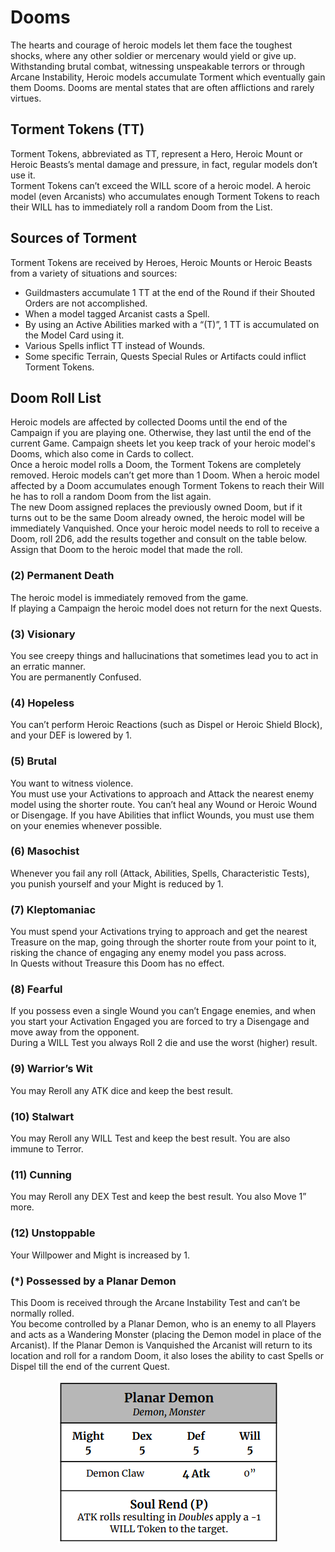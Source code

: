 Dooms
=====

The hearts and courage of heroic models let
them face the toughest shocks, where any
other soldier or mercenary would yield or give
up. Withstanding brutal combat, witnessing
unspeakable terrors or through Arcane
Instability, Heroic models accumulate
Torment which eventually gain them Dooms.
Dooms are mental states that are often afflictions and rarely virtues.


## Torment Tokens (TT)

Torment Tokens, abbreviated as TT, represent a Hero, Heroic Mount or Heroic Beasts’s mental damage and pressure, in fact, regular models don’t use it.  
Torment Tokens can’t exceed the WILL score of a heroic model.
A heroic model (even Arcanists) who accumulates enough Torment Tokens to reach their WILL has to immediately roll a random Doom from the List.

## Sources of Torment

Torment Tokens are received by Heroes, Heroic Mounts or Heroic Beasts from a variety of situations and sources:

* Guildmasters accumulate 1 TT at the end of the Round if their Shouted Orders are not accomplished.
* When a model tagged Arcanist casts a Spell.
* By using an Active Abilities marked with a “(T)”, 1 TT is accumulated on the Model Card using it.
* Various Spells inflict TT instead of Wounds.
* Some specific Terrain, Quests Special Rules or Artifacts could inflict Torment Tokens.

## Doom Roll List

Heroic models are affected by collected Dooms until the end of the Campaign if you are playing one.
Otherwise, they last until the end of the current Game. Campaign sheets let you keep track of your heroic model's Dooms, which also come in Cards to collect.  
Once a heroic model rolls a Doom, the Torment Tokens are completely removed.
Heroic models can’t get more than 1 Doom.
When a heroic model affected by a Doom accumulates enough Torment Tokens to reach their Will he has to roll a random Doom from the list again.  
The new Doom assigned replaces the previously owned Doom, but if it turns out to be the same Doom already owned, the heroic model will be immediately Vanquished. 
Once your heroic model needs to roll to receive a Doom, roll 2D6, add the results together and consult on the table below.
Assign that Doom to the heroic model that made the roll.

### (2) Permanent Death

The heroic model is immediately removed from the game.  
If playing a Campaign the heroic model does not return for the next Quests.

### (3) Visionary

You see creepy things and hallucinations that sometimes lead you to act in an erratic manner.  
You are permanently Confused.

### (4) Hopeless 

You can’t perform Heroic Reactions (such as Dispel or Heroic Shield Block), and your DEF is lowered by 1.

### (5) Brutal

You want to witness violence.  
You must use your Activations to approach and Attack the nearest enemy model using the shorter route.
You can’t heal any Wound or Heroic Wound or Disengage.
If you have Abilities that inflict Wounds, you must use them on your enemies whenever possible.

### (6) Masochist

Whenever you fail any roll (Attack, Abilities, Spells, Characteristic Tests), you punish yourself and your Might is reduced by 1.

### (7) Kleptomaniac

You must spend your Activations trying to approach and get the nearest Treasure on the map, going through the shorter route from your point to it, risking the chance of engaging any enemy model you pass across.  
In Quests without Treasure this Doom has no effect.

### (8) Fearful

If you possess even a single Wound you can’t Engage enemies, and when you start your Activation Engaged you are forced to try a Disengage and move away from the opponent.  
During a WILL Test you always Roll 2 die and use the worst (higher) result.

### (9) Warrior’s Wit

You may Reroll any ATK dice and keep the best result.

### (10) Stalwart

You may Reroll any WILL Test and keep the best result. You are also immune to Terror.

### (11) Cunning

You may Reroll any DEX Test and keep the best result. You also Move 1” more.

### (12) Unstoppable

Your Willpower and Might is increased by 1.

### (\*) Possessed by a Planar Demon

This Doom is received through the Arcane Instability Test and can’t be normally rolled.  
You become controlled by a Planar Demon, who is an enemy to all Players and acts as a Wandering Monster (placing the Demon model in place of the Arcanist).
If the Planar Demon is Vanquished the Arcanist will return to its location and roll for a random Doom, it also loses the ability to cast Spells or Dispel till the end of the current Quest.

<img 
    style="display: block; 
           margin-left: auto;
           margin-right: auto;"
    src="../_static/planar_demon.png"
    alt="Planar Demon">
</img>
